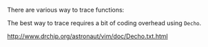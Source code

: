 There are various way to trace functions:


The best way to trace requires a bit of coding overhead using `Decho`.

   http://www.drchip.org/astronaut/vim/doc/Decho.txt.html
